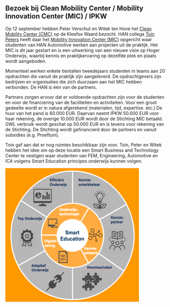 ## Bezoek bij Clean Mobility Center / Mobility Innovation Center (MIC) / IPKW

Op 12 september hebben Peter Verschut en Witek ten Hove het [Clean Mobility Center (CMC)](https://www.cleanmobility.eu/) op de Kleefse Waard bezocht. HAN collega [Toin Peters](https://www.linkedin.com/in/toin-peters-81902623/?ppe=1) heeft daar het [Mobility Innovation Center (MIC)](https://www.han.nl/gebied/techniek/nieuws/nieuws/mobility-innovation-cente/) opgericht waar studenten van HAN Automotive werken aan projecten uit de praktijk. Het MIC is dit jaar gestart en is een uitwerking van een nieuwe visie op Hoger Onderwijs, waarbij kennis en praktijkervaring op dezelfde plek en plaats wordt aangeboden.

Momenteel werken enkele tientallen tweedejaars studenten in teams aan 20 opdrachten die vanuit de praktijk zijn aangeleverd. De opdrachtgevers zijn bedrijven en organisaties die zich duurzaam aan het MIC hebben verbonden. De HAN is één van de partners.

Partners zorgen ervoor dat er voldoende opdrachten zijn voor de studenten en voor de financiering van de faciliteiten en activiteiten. Voor een groot gedeelte wordt er in natura afgerekend (materialen, tijd, expertise. etc.) De huur van het pand is 60.000 EUR. Daarvan neemt IPKW 50.000 EUR voor haar rekening, de overige 10.000 EUR wordt door de Stichting MIC betaald. GWL verbruik wordt geschat op 50.000 EUR en is tevens voor rekening van de Stichting. De Stichting wordt gefinancierd door de partners en vanuit subsidies (e.g. Proeftuin).

Toin gaf aan dat er nog ruimtes beschikbaar zijn voor. Toin, Peter en Witek hebben het idee om op deze locatie een Smart Business and Technology Center te vestigen waar studenten van FEM, Engineering, Automotive en ICA volgens Smart Education principes onderwijs kunnen volgen.

<img src="https://github.com/minorsmart/sbtc/blob/master/img/Screen%20Shot%202017-09-12%20at%2013.31.09.png" alt="Smart " height="420" width="420">


